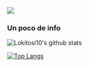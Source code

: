 
<img src="https://raw.githubusercontent.com/saadeghi/saadeghi/master/dino.gif">

### Un poco de info

![Lokitosi10's github stats](https://github-readme-stats.vercel.app/api?username=Lokitosi10&theme=vue-dark&show_icons=true)

[![Top Langs](https://github-readme-stats.vercel.app/api/top-langs/?username=Lokitosi10&layout=compact)](https://github.com/anuraghazra/github-readme-stats)
